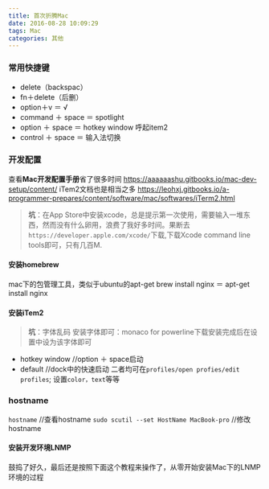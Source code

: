 ```yaml
---
title: 首次折腾Mac
date: 2016-08-28 10:09:29
tags: Mac
categories: 其他
---
```


### 常用快捷键

* delete（backspac）
* fn＋delete（后删）
* option＋v ＝ √
* command ＋ space ＝ spotlight
* option ＋ space ＝ hotkey window 呼起item2
* control ＋ space ＝ 输入法切换

### 开发配置
查看**Mac开发配置手册**省了很多时间
https://aaaaaashu.gitbooks.io/mac-dev-setup/content/
iTem2文档也是相当之多
https://leohxj.gitbooks.io/a-programmer-prepares/content/software/mac/softwares/iTerm2.html
<!-- more -->
> **坑**：在App Store中安装xcode，总是提示第一次使用，需要输入一堆东西，然而没有什么卵用，浪费了我好多时间。果断去`https://developer.apple.com/xcode/`下载,下载Xcode command line tools即可，只有几百M.

#### 安装homebrew
mac下的包管理工具，类似于ubuntu的apt-get
brew install nginx ＝ apt-get install nginx

#### 安装iTem2

> **坑**：字体乱码
安装字体即可：monaco for powerline下载安装完成后在设置中设为该字体即可

* hotkey window  	//option ＋ space启动
* default   		//dock中的快速启动
二者均可在`profiles/open profies/edit profiles`; 设置`color，text`等等


### hostname
`hostname`  //查看hostname
`sudo scutil --set HostName MacBook-pro`   //修改hostname


#### 安装开发环境LNMP
鼓捣了好久，最后还是按照下面这个教程来操作了，从零开始安装Mac下的LNMP环境的过程